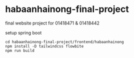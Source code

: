 # habaanhainong-final-project
final website project for 01418471 &amp; 01418442

setup spring boot
```
cd habaanhainong-final-project/frontend/habaanhainong
npm install -D tailwindcss flowbite
npm run build
```
